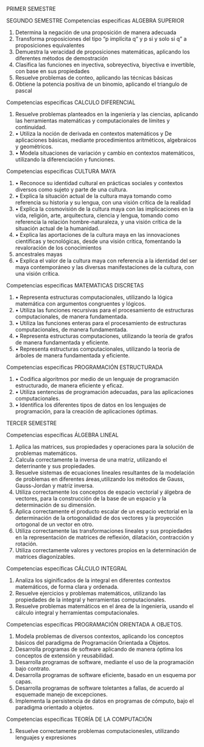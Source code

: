 PRIMER SEMESTRE 

SEGUNDO SEMESTRE
Competencias especificas ALGEBRA SUPERIOR
1.	Determina la negación de una proposición de manera adecuada
2.	Transforma proposiciones del tipo “p implícita q” y p si y solo si q” a proposiciones equivalentes
3.	Demuestra la veracidad de proposiciones matemáticas, aplicando los diferentes métodos de demostración 
4.	Clasifica las funciones en inyectiva, sobreyectiva, biyectiva e invertible, con base en sus propiedades
5.	Resuelve problemas de conteo, aplicando las técnicas básicas 
6.	Obtiene la potencia positiva de un binomio, aplicando el triangulo de pascal 

Competencias especificas CALCULO DIFERENCIAL
1.	Resuelve problemas planteados en la ingeniería y las ciencias, aplicando las herramientas matemáticas y computacionales de límites y continuidad.
2.	• Utiliza la noción de derivada en contextos matemáticos y
De aplicaciones básicas, mediante procedimientos aritméticos, algebraicos y geométricos.
3.	• Modela situaciones de variación y cambio en contextos matemáticos, utilizando la diferenciación y funciones.

Competencias especificas CULTURA MAYA
1.	• Reconoce su identidad cultural en prácticas sociales y contextos diversos como sujeto y parte de una cultura.
2.	• Explica la situación actual de la cultura maya tomando como referencia su historia y su lengua, con una visión crítica de la realidad
3.	• Explica la cosmovisión de la cultura maya con las implicaciones en la vida, religión, arte, arquitectura, ciencia y lengua, tomando como referencia la relación hombre-naturaleza, y una visión crítica de la situación actual de la humanidad.
4.	• Explica las aportaciones de la cultura maya en las innovaciones científicas y tecnológicas, desde una visión crítica, fomentando la revaloración de los conocimientos
5.	ancestrales mayas
6.	• Explica el valor de la cultura maya con referencia a la identidad del ser maya contemporáneo y las diversas manifestaciones de la cultura, con una visión crítica.

Competencias especificas MATEMATICAS DISCRETAS 
1.	• Representa estructuras computacionales, utilizando la
 lógica matemática con argumentos congruentes y lógicos.
2.	• Utiliza las funciones recursivas para el procesamiento de estructuras computacionales, de manera fundamentada.
3.	• Utiliza las funciones enteras para el procesamiento de estructuras computacionales, de manera fundamentada.
4.	• Representa estructuras computaciones, utilizando la teoría de grafos de manera fundamentada y eficiente.
5.	• Representa estructuras computacionales, utilizando la
teoría de árboles de manera fundamentada y eficiente.

Competencias especificas PROGRAMACIÓN ESTRUCTURADA
1.	• Codifica algoritmos por medio de un lenguaje de programación estructurado, de manera eficiente y eficaz.
2.	• Utiliza sentencias de programación adecuadas, para las aplicaciones computacionales.
3.	• Identifica los diferentes tipos de datos en los lenguajes de programación, para la creación de aplicaciones óptimas.

TERCER SEMESTRE

Competencias específicas ÁLGEBRA LINEAL
1. Aplica las matrices, sus propiedades y operaciones para la solución de problemas matemáticos.
2. Calcula correctamente la inversa de una matriz, utilizando
el deterrinante y sus propiedades.
3. Resuelve sistemas de ecuaciones lineales resultantes de la modelación de problemas en diferentes áreas,utilizando los métodos de Gauss, Gauss-Jordan y matriz inversa.
4. Utiliza correctamente los conceptos de espacio vectorial y álgebra de vectores, para la construcción de la base de un espacio y la determinación de su dimensión.
5. Aplica correctamente el producto escalar de un espacio vectorial en la determinación de la ortogonalidad de dos vectores y la proyección ortogonal de un vector en otro.
6. Utiliza correctamente las transformaciones lineales y sus propiedades en la representación de matrices de reflexión, dilatación, contracción y rotación.
7. Utiliza correctamente valores y vectores propios en la determinación de matrices diagonízables.

Competencias específicas CÁLCULO INTEGRAL
1. Analiza los siginificados de la integral en diferentes contextos matemáticos, de forma clara y ordenada.
2. Resuelve ejercicios y problemas matemáticos, utilizando las propiedades de la integral y herramientas computacionales.
3. Resuelve problemas matemáticos en el área de la ingeniería, usando el cálculo integral y herramientas computacionales.

Competencias específicas PROGRAMACIÓN ORIENTADA A OBJETOS.
1. Modela problemas de diversos contextos, aplicando los conceptos básicos del paradigma de Programación Orientada a Objetos.
2. Desarrolla programas de software aplicando de manera óptima los conceptos de extensión y reusabilidad.
3. Desarrolla programas de software, mediante el uso de la programación bajo contrato.
4. Desarrolla programas de software eficiente, basado en un esquema por capas.
5. Desarrolla programas de software toletantes a fallas, de acuerdo al esquemade manejo de excepciones.
6. Implementa la persistencia de datos en programas de cómputo, bajo el paradigma orientado a objetos.

Competencias específicas TEORÍA DE LA COMPUTACIÓN
1. Resuelve correctamente problemas computacionesles, utilizando lenguajes y expresiones


